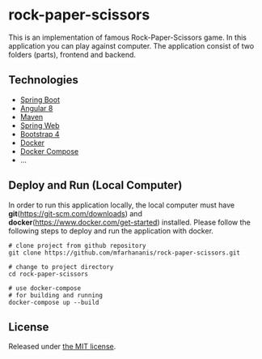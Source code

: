 # rock-paper-scissors
This is an implementation of famous Rock-Paper-Scissors game. In this application you can play against computer. The application consist of two folders (parts), frontend and backend.

## Technologies

* [Spring Boot](http://projects.spring.io/spring-boot/)
* [Angular 8](https://angular.io/)
* [Maven](http://maven.apache.org/)
* [Spring Web](http://spring.io/guides/gs/rest-service/)
* [Bootstrap 4](https://getbootstrap.com/docs/4.0/getting-started/introduction/)
* [Docker](https://www.docker.com/)
* [Docker Compose](https://docs.docker.com/compose/)
* ...

## Deploy and Run (Local Computer)
In order to run this application locally, the local computer must have **git**(https://git-scm.com/downloads) and **docker**(https://www.docker.com/get-started) installed. Please follow the following steps to deploy and run the application with docker.

```
# clone project from github repository
git clone https://github.com/mfarhananis/rock-paper-scissors.git

# change to project directory
cd rock-paper-scissors

# use docker-compose
# for building and running
docker-compose up --build

```

## License

Released under [the MIT license](LICENSE).
